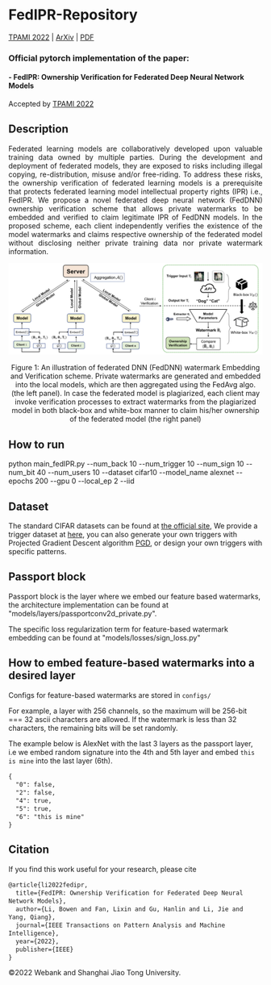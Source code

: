 # FedIPR-Repository

[TPAMI 2022](https://ieeexplore.ieee.org/document/9847383) | [ArXiv](https://arxiv.org/abs/2109.13236) | [PDF](https://arxiv.org/pdf/2109.13236.pdf)

### Official pytorch implementation of the paper: 
#### - FedIPR: Ownership Verification for Federated Deep Neural Network Models

Accepted by [TPAMI 2022](https://ieeexplore.ieee.org/document/9847383)

## Description

<p align="justify"> Federated learning models are collaboratively developed upon valuable training data owned by multiple parties. During the
development and deployment of federated models, they are exposed to risks including illegal copying, re-distribution, misuse and/or
free-riding. To address these risks, the ownership verification of federated learning models is a prerequisite that protects federated
learning model intellectual property rights (IPR) i.e., FedIPR. We propose a novel federated deep neural network (FedDNN) ownership
verification scheme that allows private watermarks to be embedded and verified to claim legitimate IPR of FedDNN models. In the
proposed scheme, each client independently verifies the existence of the model watermarks and claims respective ownership of the
federated model without disclosing neither private training data nor private watermark information. </p>

![avatar](imgs/Framwork_new.png)

<p align="center"> Figure 1: An illustration of federated DNN (FedDNN) watermark Embedding and Verification scheme. Private watermarks are generated and embedded into the local models, which are then aggregated using the FedAvg algo. (the left panel). In case the federated model is plagiarized, each client may invoke verification processes to extract watermarks from the plagiarized model in both black-box and white-box manner to claim his/her ownership of the federated model (the right panel) </p>

## How to run
python main_fedIPR.py --num_back 10  --num_trigger 10 --num_sign 10 --num_bit 40 --num_users 10 --dataset cifar10 --model_name alexnet --epochs 200 --gpu 0 --local_ep 2 --iid 

## Dataset
The standard CIFAR datasets can be found at [the official site](http://www.cs.toronto.edu/~kriz/cifar.html), 
We provide a trigger dataset at [here](https://drive.google.com/file/d/1E7vFpb4mJAx3oX6zWqvll50b79HdoQHY/view?usp=sharing), you can also generate your own triggers with Projected Gradient Descent algorithm [PGD](https://github.com/cleverhans-lab/cleverhans), or design your own triggers with specific patterns.

## Passport block
Passport block is the layer where we embed our feature based watermarks, the architecture implementation can be found at "models/layers/passportconv2d_private.py".

The specific loss regularization term for feature-based watermark embedding can be found at "models/losses/sign_loss.py"

## How to embed feature-based watermarks into a desired layer

Configs for feature-based watermarks are stored in `configs/`

For example, a layer with 256 channels, so the maximum will be 256-bit === 32 ascii characters are allowed. If the watermark is less than 32 characters, the remaining bits will be set randomly.

The example below is AlexNet with the last 3 layers as the passport layer, i.e we embed random signature into the 4th and 5th layer and embed `this is mine` into the last layer (6th).

```
{
  "0": false,
  "2": false,
  "4": true,
  "5": true,
  "6": "this is mine"
}
```

## Citation
If you find this work useful for your research, please cite
```
@article{li2022fedipr,
  title={FedIPR: Ownership Verification for Federated Deep Neural Network Models},
  author={Li, Bowen and Fan, Lixin and Gu, Hanlin and Li, Jie and Yang, Qiang},
  journal={IEEE Transactions on Pattern Analysis and Machine Intelligence},
  year={2022},
  publisher={IEEE}
}
```
&#169;2022 Webank and Shanghai Jiao Tong University.
